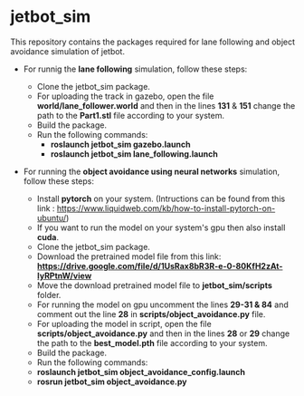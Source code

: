 # jetbot_sim

This repository contains the packages required for lane following and object avoidance simulation of jetbot.

* For runnig the **lane following** simulation, follow these steps:
    * Clone the jetbot_sim package.    
    * For uploading the track in gazebo, open the file **world/lane_follower.world** and then in the lines **131** & **151** change the path to the **Part1.stl** file according to your system.    
    * Build the package.    
    * Run the following commands:    
      * **roslaunch jetbot_sim gazebo.launch**
      * **roslaunch jetbot_sim lane_following.launch**

* For running the **object avoidance using neural networks** simulation, follow these steps:
   * Install **pytorch** on your system. (Intructions can be found from this link : https://www.liquidweb.com/kb/how-to-install-pytorch-on-ubuntu/)
   * If you want to run the model on your system's gpu then also install **cuda**.
   * Clone the jetbot_sim package.
   * Download the pretrained model file from this link: **https://drive.google.com/file/d/1UsRax8bR3R-e-0-80KfH2zAt-IyRPtnW/view**
   * Move the download pretrained model file to **jetbot_sim/scripts** folder.
   * For running the model on gpu uncomment the lines **29-31 & 84** and comment out the line **28** in **scripts/object_avoidance.py** file.
   * For uploading the model in script, open the file **scripts/object_avoidance.py** and then in the lines **28** or **29** change the path to the **best_model.pth** file according to your system.
   * Build the package.
   * Run the following commands:
	* **roslaunch jetbot_sim object_avoidance_config.launch**
	* **rosrun jetbot_sim object_avoidance.py**
